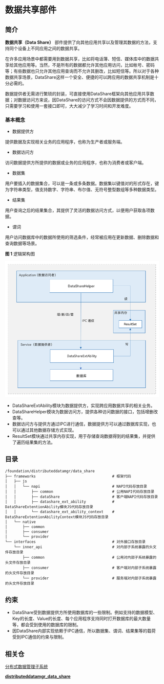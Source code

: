 # 数据共享部件

## 简介

**数据共享（Data Share）** 部件提供了向其他应用共享以及管理其数据的方法，支持同个设备上不同应用之间的数据共享。

在许多应用场景中都需要用到数据共享，比如将电话簿、短信、媒体库中的数据共享给其他应用等。当然，不是所有的数据都允许其他应用访问，比如帐号、密码等；有些数据也只允许其他应用查询而不允许其删改，比如短信等。所以对于各种数据共享场景，DataShare这样一个安全、便捷的可以跨应用的数据共享机制是十分必需的。

数据提供者无需进行繁琐的封装，可直接使用DataShare框架向其他应用共享数据；对数据访问方来说，因DataShare的访问方式不会因数据提供的方式而不同，只需要学习和使用一套接口即可，大大减少了学习时间和开发难度。

### 基本概念

- 数据提供方

提供数据及实现相关业务的应用程序，也称为生产者或服务端。

- 数据访问方

访问数据提供方所提供的数据或业务的应用程序，也称为消费者或客户端。

- 数据集

用户要插入的数据集合，可以是一条或多条数据。数据集以键值对的形式存在，键为字符串类型，值支持数字、字符串、布尔值、无符号整型数组等多种数据类型。

- 结果集

用户查询之后的结果集合，其提供了灵活的数据访问方式，以便用户获取各项数据。

- 谓词

用户访问数据库中的数据所使用的筛选条件，经常被应用在更新数据、删除数据和查询数据等场景。

**图 1**  逻辑架构图

![](figures/zh-cn_dataShare.png)

- DataShareExtAbility模块为数据提供方，实现跨应用数据共享的相关业务。
- DataShareHelper模块为数据访问方，提供各种访问数据的接口，包括增删改查等。
- 数据访问方与提供方通过IPC进行通信，数据提供方可以通过数据库实现，也可以通过其他数据存储方式实现。
- ResultSet模块通过共享内存实现，用于存储查询数据得到的结果集，并提供了遍历结果集的方法。

## 目录

```
/foundation/distributeddatamgr/data_share
├── frameworks                                   # 框架代码
│   ├── js
│   │   └── napi                                 # NAPI代码存放目录
│   │       ├── common                           # 公用NAPI代码存放目录
│   │       ├── dataShare                        # 客户端NAPI代码存放目录
│   │       ├── datashare_ext_ability            # DataShareExtentionAbility模块JS代码存放目录
│   │       └── datashare_ext_ability_context    # DataShareExtentionAbilityContext模块JS代码存放目录
│   └── native
│       ├── common
│       ├── consumer
│       └── provider
└── interfaces                                   # 对外接口存放目录
    └── inner_api                                # 对内部子系统暴露的头文件存放目录
        ├── common                               # 公用对内部子系统暴露的头文件存放目录
        ├── consumer                             # 客户端对内部子系统暴露的头文件存放目录
        └── provider                             # 服务端对内部子系统暴露的头文件存放目录
```




## 约束

- DataShare受到数据提供方所使用数据库的一些限制。例如支持的数据模型、Key的长度、Value的长度、每个应用程序支持同时打开数据库的最大数量等，都会受到使用的数据库的限制。
- 因DataShare内部实现依赖于IPC通信，所以数据集、谓词、结果集等的载荷受到IPC通信的约束与限制。

## 相关仓

[分布式数据管理子系统](https://gitee.com/openharmony/docs/blob/master/zh-cn/readme/分布式数据管理子系统.md)

[**distributeddatamgr_data_share**](https://gitee.com/openharmony/distributeddatamgr_data_share/blob/master/README_zh.md)